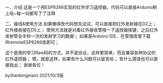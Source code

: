 一、介绍
这是一个用ESP8266实现的红外学习遥控器，代码可以直接Arduino刷上哈~每一句都写了了注释

二、接线&使用方法
如果懒得改代码想先试试，可以直接把红外发射接在D2上；红外接收接在D5上；
使用方法就是对着红外接收管按一下遥控器按键，之后红外发射管会半秒一次的发射学习的数据；
如果是Arduino IDE，在管理库里下载IRremoteESP8266库即可；

这个是用的学习Raw码的方式，并不是协议，这样更简单，而且兼容各种协议的红外遥控器；
嗯，就是这样，如果有什么问题可以留言哈；
有什么错误也可以直接指出；
谢谢各位！

by(hanbingniao)
2021/10/3版
